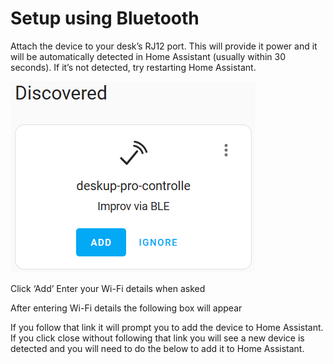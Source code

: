 # Setup using Bluetooth 

Attach the device to your desk’s RJ12 port.  This will provide it power and it will be automatically detected in Home Assistant (usually within 30 seconds).
If it’s not detected, try restarting Home Assistant.

![](images/Setup-Bluetooth-Device-Discovered.png)

Click ‘Add’
Enter your Wi-Fi details when asked


After entering Wi-Fi details the following box will appear


If you follow that link it will prompt you to add the device to Home Assistant.
If you click close without following that link you will see a new device is detected and you will need to do the below to add it to Home Assistant.  


